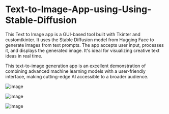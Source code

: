 # Text-to-Image-App-using-Using-Stable-Diffusion
This Text to Image app is a GUI-based tool built with Tkinter and customtkinter. It uses the Stable Diffusion model from Hugging Face to generate images from text prompts. The app accepts user input, processes it, and displays the generated image. It's ideal for visualizing creative text ideas in real time.

This text-to-image generation app is an excellent demonstration of combining advanced machine learning models with a user-friendly interface, making cutting-edge AI accessible to a broader audience.

![image](https://github.com/user-attachments/assets/aca0750e-108f-42e6-948b-9b7923723348)


![image](https://github.com/user-attachments/assets/487e2112-c37d-41da-aa55-c40b1989075e)

![image](https://github.com/user-attachments/assets/57420334-86ba-4751-b8ba-90cfc1cf0315)
